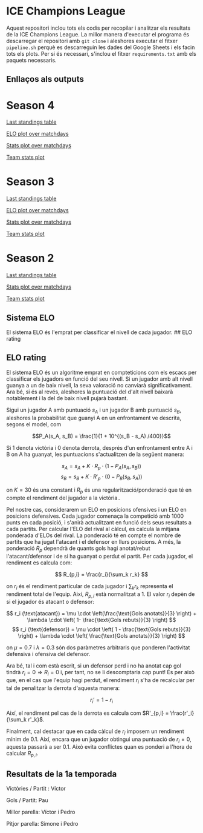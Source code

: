 # ICE Champions League
Aquest repositori inclou tots els codis per recopilar i analitzar els resultats de la ICE Champions League.
La millor manera d'executar el programa és descarregar el repositori amb `git clone` i aleshores executar el fitxer `pipeline.sh` perquè es descarreguin les dades del Google Sheets i els facin tots els plots.
Per si és necessari, s'inclou el fitxer `requirements.txt` amb els paquets necessaris.

## Enllaços als outputs
# Season 4
[Last standings table](results/standings.md)

[ELO plot over matchdays](results/ELO_stats.png)

[Stats plot over matchdays](results/winplayed_stats.png)

[Team stats plot](results/frequencies.png)

# Season 3
[Last standings table](results/Season3/standings.md)

[ELO plot over matchdays](results/Season3/ELO_stats.png)

[Stats plot over matchdays](results/Season3/winplayed_stats.png)

[Team stats plot](results/Season3/frequencies.png)

# Season 2
[Last standings table](results/Season2/standings.md)

[Stats plot over matchdays](results/Season2/winplayed_stats.png)

[Team stats plot](results/Season2/frequencies.png)

## Sistema ELO
El sistema ELO és l'emprat per classificar el nivell de cada jugador. ## ELO rating

## ELO rating

El sistema ELO és un algoritme emprat en compteticions com els escacs per classificar els jugadors en funció del seu nivell. Si un jugador amb alt nivell guanya a un de baix nivell, la seva valoració no canviarà significativament. Ara bé, si és al revés, aleshores la puntuació del d'alt nivell baixarà notablement i la del de baix nivell pujarà bastant.

Sigui un jugador A amb puntuació $s_A$ i un jugador B amb puntuació $s_B$, aleshores la probabilitat que guanyi A en un enfrontament ve descrita, segons el model, com

$$P_A(s_A, s_B) = \frac{1}{1 + 10^{(s_B - s_A) /400}}$$

Si 1 denota victòria i 0 denota derrota, després d'un enfrontament entre A i B on A ha guanyat, les puntuacions s'actualitzen de la següent manera:

$$ s_A = s_A + K\cdot R_p \cdot (1 - P_A(s_A, s_B))$$
$$ s_B = s_B + K\cdot R'_p \cdot (0 - P_B(s_B, s_A))$$

on $K = 30$ és una constant i $R_p$ és una regularització/ponderació que té en compte el rendiment del jugador a la victòria..

Pel nostre cas, considerarem un ELO en posicions ofensives i un ELO en posicions defensives. Cada jugador comenaça la competició amb 1000 punts en cada posició, i s'anirà actualitzant en funció dels seus resultats a cada partits. Per calcular l'ELO del rival al càlcul, es calcula la mitjana ponderada d'ELOs del rival. La ponderació té en compte el nombre de partits que ha jugat l'atacant i el defensor en llurs posicions. A més, la ponderació $R_p$ dependrà de quants gols hagi anotat/rebut l'atacant/defensor i de si ha guanyat o perdut el partit. Per cada jugador, el rendiment es calcula com:

$$ R_{p,i} = \frac{r_i}{\sum_k r_k} $$

on $r_i$ és el rendiment particular de cada jugador i $\sum_k r_k$ representa el rendiment total de l'equip. Així, $R_{p,i}$ està normalitzat a 1. El valor $r_i$ depèn de si el jugador és atacant o defensor:

$$ r_i (\text{atacant}) =  \mu \cdot \left(\frac{\text{Gols anotats}}{3} \right) + \lambda \cdot \left( 1- \frac{\text{Gols rebuts}}{3} \right) $$
$$ r_i (\text{defensor}) = \mu \cdot \left( 1 - \frac{\text{Gols rebuts}}{3} \right) + \lambda \cdot \left( \frac{\text{Gols anotats}}{3} \right) $$

on $\mu = 0.7$ i $\lambda = 0.3$ són dos paràmetres arbitraris que ponderen l'activitat defensiva i ofensiva del defensor.

Ara bé, tal i com està escrit, si un defensor perd i no ha anotat cap gol tindrà $r_i = 0 \Longrightarrow R_i = 0$ i, per tant, no se li descomptaria cap punt! És per això que, en el cas que l'equip hagi perdut, el rendiment $r_i$ s'ha de recalcular per tal de penalitzar la derrota d'aquesta manera:

$$ r_i' = 1 - r_i$$

Així, el rendiment pel cas de la derrota es calcula com $R'_{p,i} = \frac{r'_i}{\sum_k r'_k}$.

Finalment, cal destacar que en cada càlcul de $r_i$ imposem un rendiment mínim de 0.1. Així, encara que un jugador obtingui una puntuació de $r_i = 0$, aquesta passarà a ser 0.1. Això evita conflictes quan es ponderi a l'hora de calcular $R_{p, i}$.

## Resultats de la 1a temporada
Victòries / Partit : Víctor

Gols / Partit: Pau

Millor parella: Víctor i Pedro

Pitjor parella: Simone i Pedro